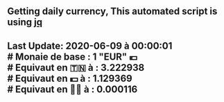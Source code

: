 ## Getting daily currency, This automated script is using [jq](https://stedolan.github.io/jq/)
## Last Update:  2020-06-09 à 00:00:01 </br># Monaie de base : 1 "EUR" 💶 </br> # Equivaut en 🇹🇳 à :  3.222938 </br> # Equivaut en 💵 à : 1.129369</br> # Equivaut en 🐱‍💻 à :  0.000116
